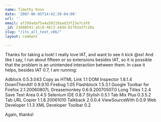 ```yaml
---
name: Timothy Knox
date: '2007-06-05T14:42:39-04:00'
url: ''
email: af299adaf5a4a59219aad33f23e7caf0
_id: 21600541-a5c8-46c3-a4dd-81f03a3fc10a
slug: "/its_all_text_v06/"
layout: comment

---
```


Thanks for taking a look! I really love IAT, and want to see it kick @ss! And like I say, I run about fifteen or so extensions besides IAT, so it is possible that the problem is an unintended interaction between them. In case it helps, besides IAT 0.7, I am running:

Adblock 0.5.3.043
Copy as HTML Link 1.1
DOM Inspector 1.8.1.4
DownThenAll! 0.9.9.10
Firebug 1.05
Flashblock 1.5.3.1
Google Toolbar for Firefox 2.1.20060807L
Greasemonkey 0.6.9.20070507.0
Long Titles 1.2.4
Save Text Area 0.4.5
Selenium IDE 0.8.7
Stylish 0.5.1
Tab Mix Plus 0.3.5.2
Tab URL Copier 1.1.8.20061010
Talkback 2.0.0.4
ViewSourceWith 0.0.9
Web Developer 1.1.3
XML Developer Toolbar 0.2

Again, thanks!

